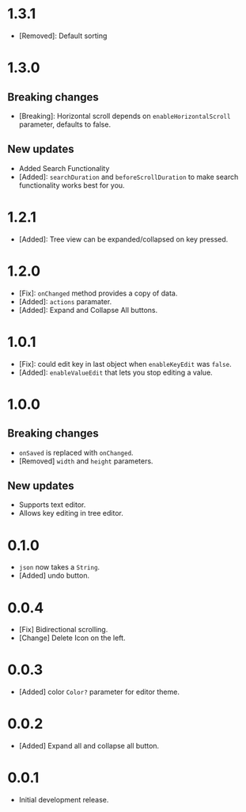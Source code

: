 # 1.3.1
- [Removed]: Default sorting

# 1.3.0
## Breaking changes
- [Breaking]: Horizontal scroll depends on `enableHorizontalScroll` parameter, defaults to false.

## New updates
- Added Search Functionality
- [Added]: `searchDuration` and `beforeScrollDuration` to make search functionality works best for you.

# 1.2.1
- [Added]: Tree view can be expanded/collapsed on key pressed.

# 1.2.0
- [Fix]: `onChanged` method provides a copy of data.
- [Added]: `actions` paramater.
- [Added]: Expand and Collapse All buttons.

# 1.0.1
- [Fix]: could edit key in last object when `enableKeyEdit` was `false`.
- [Added]: `enableValueEdit` that lets you stop editing a value.

# 1.0.0
## Breaking changes
- `onSaved` is replaced with `onChanged`.
- [Removed] `width` and `height` parameters.

## New updates
- Supports text editor.
- Allows key editing in tree editor.

# 0.1.0
- `json` now takes a `String`.
- [Added] undo button.

# 0.0.4
- [Fix] Bidirectional scrolling.
- [Change] Delete Icon on the left.

# 0.0.3
- [Added] color `Color?` parameter for editor theme.

# 0.0.2
- [Added] Expand all and collapse all button.

# 0.0.1
- Initial development release.